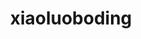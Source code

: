 ---
title: xiaoluoboding
github: https://github.com/xiaoluoboding
mode: dark
transition: 1s
score: 70.6
archetype:
- Little Bit of Everything
---